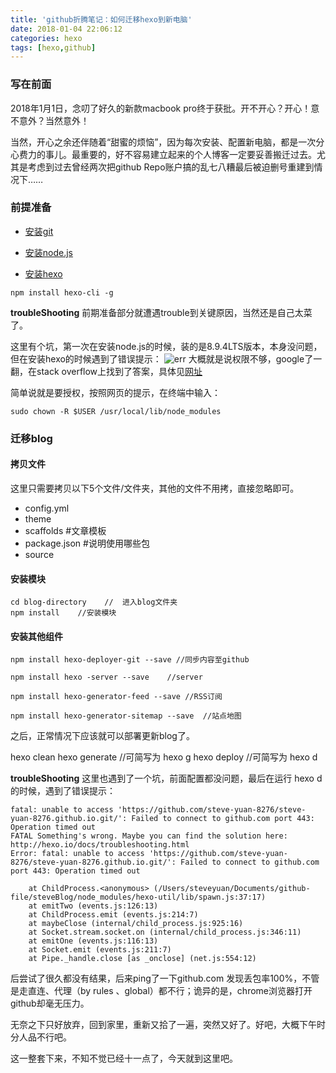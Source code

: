 ```yaml
---
title: 'github折腾笔记：如何迁移hexo到新电脑'
date: 2018-01-04 22:06:12
categories: hexo 
tags: [hexo,github] 
---
```


### 写在前面

2018年1月1日，念叨了好久的新款macbook pro终于获批。开不开心？开心！意不意外？当然意外！

当然，开心之余还伴随着“甜蜜的烦恼”，因为每次安装、配置新电脑，都是一次分心费力的事儿。最重要的，好不容易建立起来的个人博客一定要妥善搬迁过去。尤其是考虑到过去曾经两次把github Repo账户搞的乱七八糟最后被迫删号重建到情况下……

### 前提准备

* [安装git](https://www.steve-yuan.com/2018/01/04/shh-github/)

* [安装node.js](https://nodejs.org/en/)

* [安装hexo](https://nodejs.org/en/)

```
npm install hexo-cli -g
```

<!--more-->

**troubleShooting**
前期准备部分就遭遇trouble到关键原因，当然还是自己太菜了。

这里有个坑，第一次在安装node.js的时候，装的是8.9.4LTS版本，本身没问题，但在安装hexo的时候遇到了错误提示：
![err](https://farm5.staticflickr.com/4603/26259675018_6ebca2d901_o.jpg)
大概就是说权限不够，google了一翻，在stack overflow上找到了答案，具体见[网址](https://stackoverflow.com/questions/16151018/npm-throws-error-without-sudo)

简单说就是要授权，按照网页的提示，在终端中输入：

```
sudo chown -R $USER /usr/local/lib/node_modules
```
### 迁移blog

#### 拷贝文件

这里只需要拷贝以下5个文件/文件夹，其他的文件不用拷，直接忽略即可。

*  config.yml
*  theme
*  scaffolds #文章模板
*  package.json #说明使用哪些包 
*  source

#### 安装模块 

```
cd blog-directory    //  进入blog文件夹 
npm install    //安装模块

```

#### 安装其他组件

```
npm install hexo-deployer-git --save //同步内容至github

npm install hexo -server --save    //server

npm install hexo-generator-feed --save //RSS订阅

npm install hexo-generator-sitemap --save  //站点地图

```
之后，正常情况下应该就可以部署更新blog了。

hexo clean
hexo generate   //可简写为 hexo g
hexo deploy   //可简写为 hexo d

**troubleShooting**
这里也遇到了一个坑，前面配置都没问题，最后在运行 hexo d 的时候，遇到了错误提示：

```
fatal: unable to access 'https://github.com/steve-yuan-8276/steve-yuan-8276.github.io.git/': Failed to connect to github.com port 443: Operation timed out
FATAL Something's wrong. Maybe you can find the solution here: http://hexo.io/docs/troubleshooting.html
Error: fatal: unable to access 'https://github.com/steve-yuan-8276/steve-yuan-8276.github.io.git/': Failed to connect to github.com port 443: Operation timed out

    at ChildProcess.<anonymous> (/Users/steveyuan/Documents/github-file/steveBlog/node_modules/hexo-util/lib/spawn.js:37:17)
    at emitTwo (events.js:126:13)
    at ChildProcess.emit (events.js:214:7)
    at maybeClose (internal/child_process.js:925:16)
    at Socket.stream.socket.on (internal/child_process.js:346:11)
    at emitOne (events.js:116:13)
    at Socket.emit (events.js:211:7)
    at Pipe._handle.close [as _onclose] (net.js:554:12)

```
后尝试了很久都没有结果，后来ping了一下github.com 发现丢包率100%，不管是走直连、代理（by rules 、global）都不行；诡异的是，chrome浏览器打开github却毫无压力。

无奈之下只好放弃，回到家里，重新又拾了一遍，突然又好了。好吧，大概下午时分人品不行吧。

这一整套下来，不知不觉已经十一点了，今天就到这里吧。


